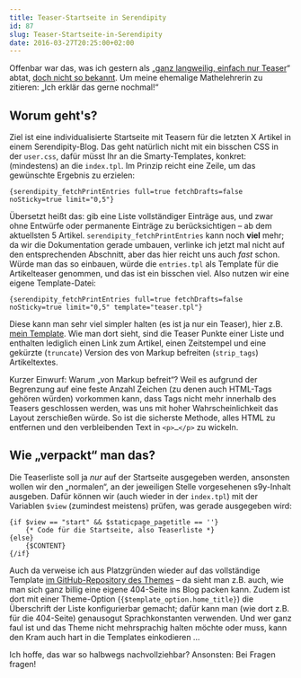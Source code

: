 ```yaml
---
title: Teaser-Startseite in Serendipity
id: 87
slug: Teaser-Startseite-in-Serendipity
date: 2016-03-27T20:25:00+02:00
---
```


Offenbar war das, was ich gestern als „[ganz langweilig, einfach nur Teaser](/archiv/84/LR16-Kleinkram.html)“ abtat, [doch nicht so bekannt](/archiv/84/LR16-Kleinkram.html#c647). Um meine ehemalige Mathelehrerin zu zitieren: „Ich erklär das gerne nochmal!“

## Worum geht's?

Ziel ist eine individualisierte Startseite mit Teasern für die letzten X Artikel in einem Serendipity-Blog. Das geht natürlich nicht mit ein bisschen CSS in der `user.css`, dafür müsst Ihr an die Smarty-Templates, konkret: (mindestens) an die `index.tpl`. Im Prinzip reicht eine Zeile, um das gewünschte Ergebnis zu erzielen:

```smarty
{serendipity_fetchPrintEntries full=true fetchDrafts=false noSticky=true limit="0,5"}
```

Übersetzt heißt das: gib eine Liste vollständiger Einträge aus, und zwar ohne Entwürfe oder permanente Einträge zu berücksichtigen – ab dem aktuellsten 5 Artikel. `serendipity_fetchPrintEntries` kann noch **viel** mehr; da wir die Dokumentation gerade umbauen, verlinke ich jetzt mal nicht auf den entsprechenden Abschnitt, aber das hier reicht uns auch _fast_ schon. Würde man das so einbauen, würde die `entries.tpl` als Template für die Artikelteaser genommen, und das ist ein bisschen viel. Also nutzen wir eine eigene Template-Datei:

```smarty
{serendipity_fetchPrintEntries full=true fetchDrafts=false noSticky=true limit="0,5" template="teaser.tpl"}
```

Diese kann man sehr viel simpler halten (es ist ja nur ein Teaser), hier z.B. [mein Template](https://github.com/yellowled/blog-theme/blob/master/src/teaser.tpl). Wie man dort sieht, sind die Teaser Punkte einer Liste und enthalten lediglich einen Link zum Artikel, einen Zeitstempel und eine gekürzte (`truncate`) Version des von Markup befreiten (`strip_tags`) Artikeltextes.

Kurzer Einwurf: Warum „von Markup befreit“? Weil es aufgrund der Begrenzung auf eine feste Anzahl Zeichen (zu denen auch HTML-Tags gehören würden) vorkommen kann, dass Tags nicht mehr innerhalb des Teasers geschlossen werden, was uns mit hoher Wahrscheinlichkeit das Layout zerschießen würde. So ist die sicherste Methode, alles HTML zu entfernen und den verbleibenden Text in `<p>…</p>` zu wickeln.

## Wie „verpackt“ man das?

Die Teaserliste soll ja _nur_ auf der Startseite ausgegeben werden, ansonsten wollen wir den „normalen“, an der jeweiligen Stelle vorgesehenen s9y-Inhalt ausgeben. Dafür können wir (auch wieder in der `index.tpl`) mit der Variablen `$view` (zumindest meistens) prüfen, was gerade ausgegeben wird:

```smarty
{if $view == "start" && $staticpage_pagetitle == ''}
    {* Code für die Startseite, also Teaserliste *}
{else}
    {$CONTENT}
{/if}
```

Auch da verweise ich aus Platzgründen wieder auf das vollständige Template [im GitHub-Repository des Themes](https://github.com/yellowled/blog-theme/blob/master/src/index.tpl) – da sieht man z.B. auch, wie man sich ganz billig eine eigene 404-Seite ins Blog packen kann. Zudem ist dort mit einer Theme-Option (`{$template_option.home_title}`) die Überschrift der Liste konfigurierbar gemacht; dafür kann man (wie dort z.B. für die 404-Seite) genausogut Sprachkonstanten verwenden. Und wer ganz faul ist und das Theme nicht mehrsprachig halten möchte oder muss, kann den Kram auch hart in die Templates einkodieren …

Ich hoffe, das war so halbwegs nachvollziehbar? Ansonsten: Bei Fragen fragen!
